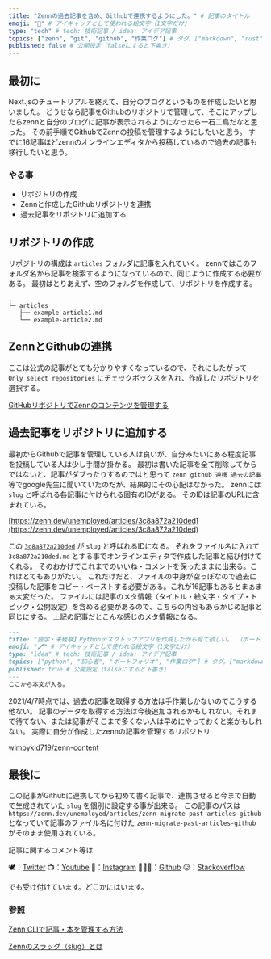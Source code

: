 ```yaml
---
title: "Zennの過去記事を含め、Githubで連携するようにした。" # 記事のタイトル
emoji: "🚚" # アイキャッチとして使われる絵文字（1文字だけ）
type: "tech" # tech: 技術記事 / idea: アイデア記事
topics: ["zenn", "git", "github", "作業ログ"] # タグ。["markdown", "rust", "aws"]のように指定する
published: false # 公開設定（falseにすると下書き）
---
```

## 最初に

Next.jsのチュートリアルを終えて、自分のブログというものを作成したいと思いました。
どうせなら記事をGithubのリポジトリで管理して、そこにアップしたらzennと自分のブログに記事が表示されるようになったら一石二鳥だなと思った。
その前手順でGithubでZennの投稿を管理するようにしたいと思う。
すでに16記事ほどzennのオンラインエディタから投稿しているので過去の記事も移行したいと思う。

### やる事

- リポジトリの作成
- Zennと作成したGithubリポジトリを連携
- 過去記事をリポジトリに追加する

## リポジトリの作成

リポジトリの構成は `articles` フォルダに記事を入れていく。
zennではこのフォルダ名から記事を検索するようになっているので、同じように作成する必要がある。
最初はとりあえず、空のフォルダを作成して、リポジトリを作成する。

```
.
└─ articles
   ├── example-article1.md
   └── example-article2.md
```

## ZennとGithubの連携

ここは公式の記事がとても分かりやすくなっているので、それにしたがって `Only select repositories` にチェックボックスを入れ、作成したリポジトリを選択する。

[GitHubリポジトリでZennのコンテンツを管理する](https://zenn.dev/zenn/articles/connect-to-github)

## 過去記事をリポジトリに追加する

最初からGithubで記事を管理している人は良いが、自分みたいにある程度記事を投稿している人は少し手間が掛かる。
最初は書いた記事を全て削除してからではないと、記事がダブったりするのではと思って `zenn github 連携 過去の記事` 等でgoogle先生に聞いていたのだが、結果的にその心配はなかった。
zennには `slug` と呼ばれる各記事に付けられる固有のIDがある。
そのIDは記事のURLに含まれている。

[https://zenn.dev/unemployed/articles/3c8a872a210ded](https://zenn.dev/unemployed/articles/3c8a872a210ded)

この [`3c8a872a210ded`](https://zenn.dev/unemployed/articles/3c8a872a210ded) が `slug` と呼ばれるIDになる。
それをファイル名に入れて `3c8a872a210ded.md` とする事でオンラインエディタで作成した記事と結び付けてくれる。
そのおかげでこれまでのいいね・コメントを保ったままに出来る。これはとてもありがたい。
これだけだと、ファイルの中身が空っぽなので過去に投稿した記事をコピー・ペーストする必要がある。これが16記事もあるとまぁまぁ大変だった。
ファイルには記事のメタ情報（タイトル・絵文字・タイプ・トピック・公開設定）を含める必要があるので、こちらの内容もあらかじめ記事と同じにする。
上記の記事だとこんな感じのメタ情報になる。

```markdown
---
title: "独学・未経験】Pythonデスクトップアプリを作成したから見て欲しい。 （ポートフォリオ ）" # 記事のタイトル
emoji: "🖍️" # アイキャッチとして使われる絵文字（1文字だけ）
type: "idea" # tech: 技術記事 / idea: アイデア記事
topics: ["python", "初心者", "ポートフォリオ", "作業ログ"] # タグ。["markdown", "rust", "aws"]のように指定する
published: true # 公開設定（falseにすると下書き）
---
ここから本文が入る。
```

2021/4/7時点では、過去の記事を取得する方法は手作業しかないのでこうする他ない。
記事のデータを取得する方法は今後追加されるかもしれない。それまで待てない、または記事がそこまで多くない人は早めにやっておくと楽かもしれない。
実際に自分が作成したzennの記事を管理するリポジトリ

[wimpykid719/zenn-content](https://github.com/wimpykid719/zenn-content)

## 最後に

この記事がGithubに連携してから初めて書く記事で、連携させると今まで自動で生成されていた `slug` を個別に設定する事が出来る。
この記事のパスは `https://zenn.dev/unemployed/articles/zenn-migrate-past-articles-github` となっていて記事のファイル名に付けた `zenn-migrate-past-articles-github` がそのまま使用されている。

記事に関するコメント等は

🕊：[Twitter](https://twitter.com/Unemployed_jp)
📺：[Youtube](https://www.youtube.com/channel/UCT3wLdiZS3Gos87f9fu4EOQ/featured?view_as=subscriber)
📸：[Instagram](https://www.instagram.com/unemployed_jp/)
👨🏻‍💻：[Github](https://github.com/wimpykid719?tab=repositories)
😥：[Stackoverflow](https://ja.stackoverflow.com/users/edit/22565)

でも受け付けています。どこかにはいます。

### 参照

[Zenn CLIで記事・本を管理する方法](https://zenn.dev/zenn/articles/zenn-cli-guide)

[Zennのスラッグ（slug）とは](https://zenn.dev/zenn/articles/what-is-slug)